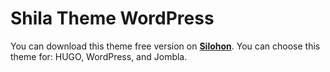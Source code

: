 # Shila Theme WordPress

You can download this theme free version on [**Silohon**](https://github.com/silohon).
You can choose this theme for: HUGO, WordPress, and Jombla.